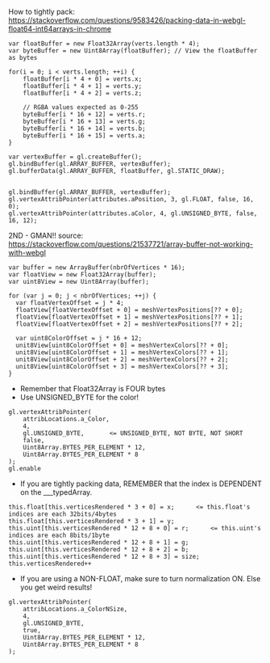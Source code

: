 How to tightly pack:
https://stackoverflow.com/questions/9583426/packing-data-in-webgl-float64-int64arrays-in-chrome

```
var floatBuffer = new Float32Array(verts.length * 4);
var byteBuffer = new Uint8Array(floatBuffer); // View the floatBuffer as bytes

for(i = 0; i < verts.length; ++i) {
    floatBuffer[i * 4 + 0] = verts.x;
    floatBuffer[i * 4 + 1] = verts.y;
    floatBuffer[i * 4 + 2] = verts.z;

    // RGBA values expected as 0-255
    byteBuffer[i * 16 + 12] = verts.r;
    byteBuffer[i * 16 + 13] = verts.g;
    byteBuffer[i * 16 + 14] = verts.b;
    byteBuffer[i * 16 + 15] = verts.a;
}

var vertexBuffer = gl.createBuffer();
gl.bindBuffer(gl.ARRAY_BUFFER, vertexBuffer);
gl.bufferData(gl.ARRAY_BUFFER, floatBuffer, gl.STATIC_DRAW);


gl.bindBuffer(gl.ARRAY_BUFFER, vertexBuffer);
gl.vertexAttribPointer(attributes.aPosition, 3, gl.FLOAT, false, 16, 0);
gl.vertexAttribPointer(attributes.aColor, 4, gl.UNSIGNED_BYTE, false, 16, 12);
```

2ND - GMAN!!
source: https://stackoverflow.com/questions/21537721/array-buffer-not-working-with-webgl

```
var buffer = new ArrayBuffer(nbrOfVertices * 16);
var floatView = new Float32Array(buffer);
var uint8View = new Uint8Array(buffer);

for (var j = 0; j < nbrOfVertices; ++j) {
  var floatVertexOffset = j * 4;
  floatView[floatVertexOffset + 0] = meshVertexPositions[?? + 0];
  floatView[floatVertexOffset + 1] = meshVertexPositions[?? + 1];
  floatView[floatVertexOffset + 2] = meshVertexPositions[?? + 2];

  var uint8ColorOffset = j * 16 + 12;
  unit8View[uint8ColorOffset + 0] = meshVertexColors[?? + 0];
  unit8View[uint8ColorOffset + 1] = meshVertexColors[?? + 1];
  unit8View[uint8ColorOffset + 2] = meshVertexColors[?? + 2];
  unit8View[uint8ColorOffset + 3] = meshVertexColors[?? + 3];
}
```

-   Remember that Float32Array is FOUR bytes
-   Use UNSIGNED_BYTE for the color!

```
gl.vertexAttribPointer(
	attribLocations.a_Color,
	4,
	gl.UNSIGNED_BYTE,		<= UNSIGNED_BYTE, NOT BYTE, NOT SHORT
	false,
	Uint8Array.BYTES_PER_ELEMENT * 12,
	Uint8Array.BYTES_PER_ELEMENT * 8
);
gl.enable
```

-   If you are tightly packing data, REMEMBER that the index is DEPENDENT on the \_\_\_typedArray.

```
this.float[this.verticesRendered * 3 + 0] = x;		<= this.float's indices are each 32bits/4bytes
this.float[this.verticesRendered * 3 + 1] = y;
this.uint[this.verticesRendered * 12 + 8 + 0] = r;		<= this.uint's indices are each 8bits/1byte
this.uint[this.verticesRendered * 12 + 8 + 1] = g;
this.uint[this.verticesRendered * 12 + 8 + 2] = b;
this.uint[this.verticesRendered * 12 + 8 + 3] = size;
this.verticesRendered++
```

-   If you are using a NON-FLOAT, make sure to turn normalization ON. Else you get weird results!

```
gl.vertexAttribPointer(
	attribLocations.a_ColorNSize,
	4,
	gl.UNSIGNED_BYTE,
	true,
	Uint8Array.BYTES_PER_ELEMENT * 12,
	Uint8Array.BYTES_PER_ELEMENT * 8
);
```
